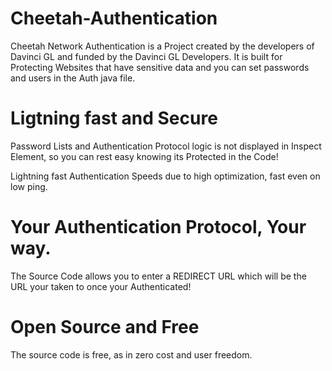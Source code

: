 # Cheetah-Authentication
Cheetah Network Authentication is a Project created by the developers of Davinci GL and funded by the Davinci GL Developers. It is built for Protecting Websites that have sensitive data and you can set passwords and users in the Auth java file.

# Ligtning fast and Secure
Password Lists and Authentication Protocol logic is not displayed in Inspect Element, so you can rest easy knowing its Protected in the Code!

Lightning fast Authentication Speeds due to high optimization, fast even on low ping.

# Your Authentication Protocol, Your way.

The Source Code allows you to enter a REDIRECT URL which will be the URL your taken to once your Authenticated!

# Open Source and Free
The source code is free, as in zero cost and user freedom.


